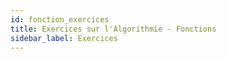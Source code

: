 ```yaml
---
id: fonction_exercices
title: Exercices sur l'Algorithmie - Fonctions
sidebar_label: Exercices
---
```

